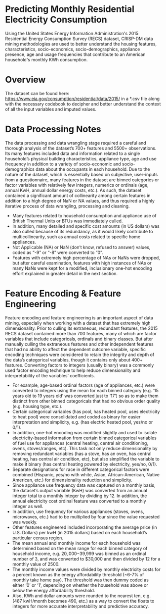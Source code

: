 # Predicting Monthly Residential Electricity Consumption 

Using the United States Energy Information Administration's 2015 Residential Energy Consumption Survey (RECS) dataset, CRISP-DM data mining methodologies are used to better understand the housing features, characteristics, socio-economics, socio-demographics, appliance presence, age and usage frequencies that contribute to an American household's monthly KWh consumption. 

# Overview 

The dataset can be found here: https://www.eia.gov/consumption/residential/data/2015/ in a *.csv file along with the necessary codebook to decipher and better understand the context of all the input variables and imputed values. 

# Data Processing Notes 

The data processing and data wrangling stage required a careful and thorough analysis of the dataset’s 700+ features and 5500+ observations. Its many features included data and information related to a single household’s physical building characteristics, appliance type, age and use frequency in addition to a variety of socio-economic and socio-demographics data about the occupants in each household. Due to the nature of the dataset, which is essentially based on subjective, user-inputs from a questionnaire, many features in the dataset are binned categories or factor variables with relatively few integers, numerics or ordinals (age, annual KwH, annual dollar energy costs, etc.). As such, the dataset contained a significant amount of collinearity among certain features in addition to a high degree of NaN or NA values, and thus required a highly iterative process of data wrangling, processing and cleaning.

-	Many features related to household consumption and appliance use of British Thermal Units or BTUs was immediately culled.  
-	In addition, many detailed and specific cost amounts (in US dollars) was also culled because of its redundancy, as it would likely contribute to multicollinearity, such as annual costs related to specific home appliances. 
-	Not Applicable (NA) or NaN (don’t know, refused to answer) values, coded as “-9” or “-8” were converted to “0”. 
-	Features with extremely high percentage of NAs or NaNs were dropped, but after careful examination, features with high instances of NAs or many NaNs were kept for a modified, inclusionary one-hot encoding effort explained in greater detail in the next section. 

# Feature Encoding & Feature Engineering

Feature encoding and feature engineering is an important aspect of data mining, especially when working with a dataset that has extremely high dimensionality. Prior to culling its extraneous, redundant features, the 2015 RECS dataset contained more than 700 features, many of which are factor variables that include categoricals, ordinals and binary classes. But after manually culling the extraneous features and other independent features that had no ability to affect the dependent outcome variable, specific encoding techniques were considered to retain the integrity and depth of the data’s categorical variables, though it contains only about 400+ features. Converting factors to integers (usually binary) was a commonly used factor encoding technique to help reduce dimensionality and interpretability of the variables’ coefficients. 

-	For example, age-based ordinal factors (age of appliances, etc.) were converted to integers using the mean for each binned category (e.g. ‘15 years old to 19 years old’ was converted just to ‘17’) so as to make them distinct from other binned categoricals that had no obvious order quality (e.g. housing type, etc.). 
-	Certain categorical variables (has pool, has heated pool, uses electricity to heat pool) were consolidated and coded as binary for easier interpretation and simplicity, e.g. (has electric heated pool, yes/no or 0/1). 
-	In addition, one-hot encoding was modified slightly and used to isolate electricity-based information from certain binned categorical variables of fuel use for appliances (central heating, central air conditioning, ovens, stoves/ranges, etc). This task not only reduce dimensionality by removing redundant variables (has a stove, has an oven, has central heating, has central air condition, etc), but also simplified the variable to make it binary (has central heating powered by electricity, yes/no, 0/1). 
-	Separate designations for race in different categorical factors were combined (Hispanic, yes/no with white, Asian, African-American, Native American, etc.) for dimensionality reduction and simplicity.
-	Since appliance use frequency data was captured on a monthly basis, the dataset’s output variable (KwH) was converted from an annual integer total to a monthly integer by dividing by 12. In addition, the annual electricity cost ordinal feature was converted to a monthly integer as well. 
-	In addition, use frequency for various appliances (stoves, ovens, microwaves, etc.) had to be multiplied by four since the value requested was weekly. 
-	Other features engineered included incorporating the average price (in U.S. Dollars) per kwH (in 2015 dollars) based on each household’s particular census region. 
-	The mean annual and monthly income for each household was determined based on the mean range for each binned category of household income, e.g. $20,000-$39,999 was binned as an ordinal number of 3, and was converted to $30,000 and then divided by 12 for a monthly value of 2500. 
-	The monthly income values were divided by monthly electricity costs for a percent known as the energy affordability threshold (~6-7% of monthly take home pay). The threshold was then dummy coded as either ‘0’ or ‘1’, depending on whether the household was above or below the energy affordability threshold. 
-	Also, KWh and dollar amounts were rounded to the nearest ten, e.g. (487 kwH/month becomes 490, etc.) as a way to convert the floats to integers for more accurate interpretability and predictive accuracy. 


